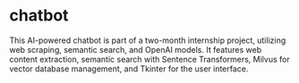 # chatbot
This AI-powered chatbot is part of a two-month internship project, utilizing web scraping, semantic search, and OpenAI models. It features web content extraction, semantic search with Sentence Transformers, Milvus for vector database management, and Tkinter for the user interface.
